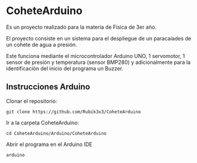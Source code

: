 # CoheteArduino
Es un proyecto realizado para la materia de Física de 3er año.

El proyecto consiste en un sistema para el despliegue de un paracaíades
de un cohete de agua a presión. 

Este funciona mediante el microcontrolador Arduino UNO, 1 servomotor, 1 sensor de presión y temperatura (sensor BMP280) y adicionalmente para la identificación del inicio del programa un Buzzer.

## Instrucciones Arduino
Clonar el repositorio:
```
git clone https://github.com/Rubik3x3/CoheteArduino
```
Ir a la carpeta CoheteArduino:
```
cd CoheteArduino/Arduino/CoheteArduino
```
Abrir el programa en el Arduino IDE
```
arduino 
```
